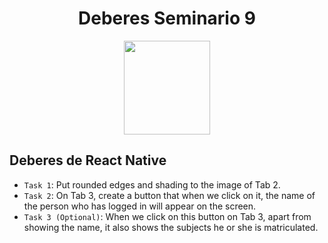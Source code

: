 <h1 align="center"> Deberes Seminario 9 </h1>

<p align="center">
  <img width="138" height="150" src="https://grupo3ea.files.wordpress.com/2023/02/lamasia.png">
</p>

## Deberes de React Native

- `Task 1`: Put rounded edges and shading to the image of Tab 2.
- `Task 2`: On Tab 3, create a button that when we click on it, the name of the person who has logged in will appear on the screen.
- `Task 3 (Optional)`: When we click on this button on Tab 3, apart from showing the name, it also shows the subjects he or she is matriculated.